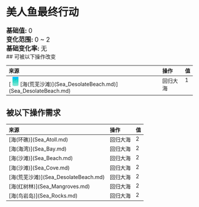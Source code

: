# 美人鱼最终行动  
  
<div style="font-size:1.2em"><b>基础值: </b> 0 </div>  
<div style="font-size:1.2em"><b>变化范围: </b> 0 ~ 2 </div>  
<div style="font-size:1.2em"><b>基础变化率: </b> 无 </div>  
## 可被以下操作改变  
<style>
        .table9387 th,td{
            text-align:left;
            vertical-align:top;
        }
        </style><table class="table table-bordered table9387" data-toggle="table"  ><thead style=""><tr ><th  style=""  >来源</th><th  style=""  >操作</th><th  style=""  data-sortable="true"  >值</th></tr></thead><tr ><td  style=""  >[<div style="width:25px;display:inline-block;text-align:center"><img decoding="async" src="../wiki/Sprite/Sea.png" href="a.md" style="max-width:25px;max-height:25px;"></div>[海(荒芜沙滩)](Sea_DesolateBeach.md)](Sea_DesolateBeach.md)</td><td  style=""  >回归大海</td><td  style=""  >1</td></tr></tbody></table>  
  
## 被以下操作需求  
<style>
        .table9654 th,td{
            text-align:left;
            vertical-align:top;
        }
        </style><table class="table table-bordered table9654" data-toggle="table"  ><thead style=""><tr ><th  style=""  >来源</th><th  style=""  >操作</th><th  style=""  data-sortable="true"  >值</th></tr></thead><tr ><td  style=""  >[海(环礁)](Sea_Atoll.md)</td><td  style=""  >回归大海</td><td  style=""  >2</td></tr><tr ><td  style=""  >[海(海湾)](Sea_Bay.md)</td><td  style=""  >回归大海</td><td  style=""  >2</td></tr><tr ><td  style=""  >[海(沙滩)](Sea_Beach.md)</td><td  style=""  >回归大海</td><td  style=""  >2</td></tr><tr ><td  style=""  >[海(沙滩)](Sea_Cove.md)</td><td  style=""  >回归大海</td><td  style=""  >2</td></tr><tr ><td  style=""  >[海(荒芜沙滩)](Sea_DesolateBeach.md)</td><td  style=""  >回归大海</td><td  style=""  >2</td></tr><tr ><td  style=""  >[海(红树林)](Sea_Mangroves.md)</td><td  style=""  >回归大海</td><td  style=""  >2</td></tr><tr ><td  style=""  >[海(鸟岩岛)](Sea_Rocks.md)</td><td  style=""  >回归大海</td><td  style=""  >2</td></tr></tbody></table>  
  


<script>document.title="美人鱼最终行动 - 卡牌生存百科 Card Survival Wiki";</script>